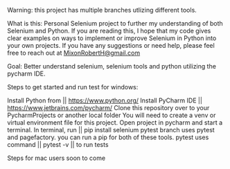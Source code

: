 Warning: this project has multiple branches utlizing different tools.

What is this: Personal Selenium project to further my understanding of both Selenium and Python. If you are reading this, I hope that my code gives clear examples on ways to implement or improve Selenium in Python into your own projects. If you have any suggestions or need help, please feel free to reach out at MixonRobertH@gmail.com

Goal: Better understand selenium, selenium tools and python utilizing the pycharm IDE.

Steps to get started and run test for windows:

Install Python from || https://www.python.org/
Install PyCharm IDE || https://www.jetbrains.com/pycharm/
Clone this repository over to your PycharmProjects or another local folder
You will need to create a venv or virtual environment file for this project.
Open project in pycharm and start a terminal.
In terminal, run || pip install selenium
pytest branch uses pytest and pagefactory. you can run a pip for both of these tools. pytest uses command || pytest -v || to run tests

Steps for mac users soon to come
